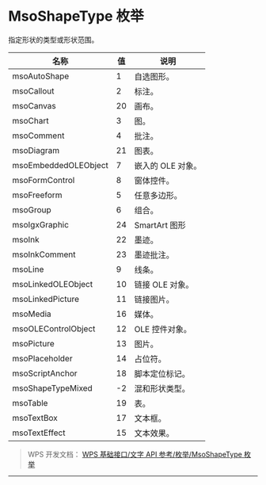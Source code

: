 # MsoShapeType 枚举

指定形状的类型或形状范围。

| 名称                 | 值  | 说明              |
|----------------------|-----|-------------------|
| msoAutoShape         | 1   | 自选图形。        |
| msoCallout           | 2   | 标注。            |
| msoCanvas            | 20  | 画布。            |
| msoChart             | 3   | 图。              |
| msoComment           | 4   | 批注。            |
| msoDiagram           | 21  | 图表。            |
| msoEmbeddedOLEObject | 7   | 嵌入的 OLE 对象。 |
| msoFormControl       | 8   | 窗体控件。        |
| msoFreeform          | 5   | 任意多边形。      |
| msoGroup             | 6   | 组合。            |
| msoIgxGraphic        | 24  | SmartArt 图形     |
| msoInk               | 22  | 墨迹。            |
| msoInkComment        | 23  | 墨迹批注。        |
| msoLine              | 9   | 线条。            |
| msoLinkedOLEObject   | 10  | 链接 OLE 对象。   |
| msoLinkedPicture     | 11  | 链接图片。        |
| msoMedia             | 16  | 媒体。            |
| msoOLEControlObject  | 12  | OLE 控件对象。    |
| msoPicture           | 13  | 图片。            |
| msoPlaceholder       | 14  | 占位符。          |
| msoScriptAnchor      | 18  | 脚本定位标记。    |
| msoShapeTypeMixed    | -2  | 混和形状类型。    |
| msoTable             | 19  | 表。              |
| msoTextBox           | 17  | 文本框。          |
| msoTextEffect        | 15  | 文本效果。        |

> WPS 开发文档： [WPS 基础接口/文字 API 参考/枚举/MsoShapeType 枚举](https://qn.cache.wpscdn.cn/encs/doc/office_v19/topics/WPS%20%E5%9F%BA%E7%A1%80%E6%8E%A5%E5%8F%A3/%E6%96%87%E5%AD%97%20API%20%E5%8F%82%E8%80%83/%E6%9E%9A%E4%B8%BE/MsoShapeType%20%E6%9E%9A%E4%B8%BE.html)

------------------------------------------------------------------------
